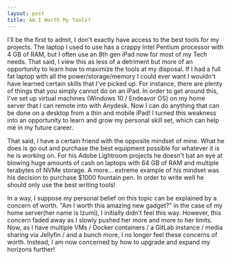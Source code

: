 ```yaml
---
layout: post
title: Am I Worth My Tools?
---
```


I'll be the first to admit, I don't exactly have access to the best tools for my projects. The laptop I used to use has a crappy Intel Pentium processor with 4 GB of RAM, but I often use an 8th gen iPad now for most of my Tech needs. That said, I view this as less of a detriment but more of an opportunity to learn how to maximize the tools at my disposal. If I had a full fat laptop with all the power/storage/memory I could ever want I wouldn't have learned certain skills that I've picked up. For instance, there are plenty of things that you simply cannot do on an iPad. In order to get around this, I've set up virtual machines (Windows 10 / Endeavor OS) on my home server that I can remote into with Anydesk. Now I can do anything that can be done on a desktop from a thin and mobile iPad! I turned this weakness into an opportunity to learn and grow my personal skill set, which can help me in my future career.

That said, I have a certain friend with the opposite mindset of mine. What he does is go out and purchase the best equipment possible for whatever it is he is working on. For his Adobe Lightroom projects he doesn't bat an eye at blowing huge amounts of cash on laptops with 64 GB of RAM and multiple terabytes of NVMe storage. A more... extreme example of his mindset was his decision to purchase $1000 fountain pen. In order to write well he should only use the best writing tools!

In a way, I suppose my personal belief on this topic can be explained by a concern of worth. "Am I worth this amazing new gadget?" in the case of my home server(her name is Izumi), I initially didn't feel this way. However, this concern faded away as I slowly pushed her more and more to her limits. Now, as I have multiple VMs / Docker containers / a GitLab instance / media sharing via Jellyfin / and a bunch more, I no longer feel these concerns of worth. Instead, I am now concerned by how to upgrade and expand my horizons further!